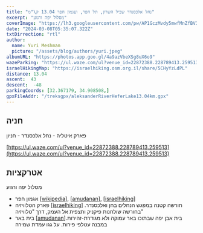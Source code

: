 ```yaml
---
title: "נחל אלכסנדר שביל השרון, תל חפר, ועגמון חפר 13.04 ק\"מ"
excerpt: "מסלול יפה ורגוע"
coverImage: "https://lh3.googleusercontent.com/pw/AP1GczMvdy5mwfMnZfBV3z74aDoIJsJ8y-5iRzYNujC6Xo31cDzDul_TorWZvaDkrPhn7xt10efZZhS8eIAf3jmtaFJzKJzbsAHqRQE8fUGnkzBx4Cxquhz0=w1300-h630"
date: "2024-03-08T05:35:07.322Z"
txtDirrection: "rtl"
author:
  name: Yuri Meshman
  picture: "/assets/blog/authors/yuri.jpeg"
albumURL: "https://photos.app.goo.gl/4a9azVbeXSg8uX6o9"
wazeParking: "https://ul.waze.com/ul?venue_id=22872388.228789413.259513"
israelHikingMap: "https://israelhiking.osm.org.il/share/5CHyYzLdPL"
distance: 13.04 
ascent:  43
descent:  -48
parkingCoords: [32.367179, 34.908508,]
gpxFileAddr: "/treksgpx/aleksanderRiverHeferLake13.04km.gpx"
---
```

## חניה
פארק איטליה - נחל אלכסנדר - חניון

[https://ul.waze.com/ul?venue_id=22872388.228789413.259513](https://ul.waze.com/ul?venue_id=22872388.228789413.259513)

## אטרקציות

מסלול יפה ורגוע

- אגמון חפר \[[wikipedia](https://he.wikipedia.org/wiki/%D7%90%D7%92%D7%9E%D7%95%D7%9F%20%D7%97%D7%A4%D7%A8)\], \[[amudanan](https://amudanan.co.il/#!wiki=P991446)\], \[[israelhiking](https://israelhiking.osm.org.il/poi/OSM/node_5742623721?language=he)\]
- פארק הטלוויזיה  \[[israelhiking](https://israelhiking.osm.org.il/poi/OSM/node_10895855205)\] חורשה קטנה במפגש הנחלים בחן ואלכסנדר. בחורשה שולחנות פיקניק ותצפית אל העמק, דרך "טלוויזיה"
- בית באר  \[[amudanan](https://amudanan.co.il/#!wiki=P574161)\]בית אבן יפה שבתוכו באר עמוקה ולא מגודרת-זהירות. במבנה עטלפי פירות. על גגו עמדת שמירה

